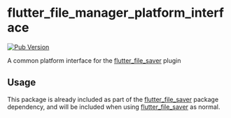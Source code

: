 # flutter_file_manager_platform_interface

[![Pub Version](https://img.shields.io/pub/v/flutter_file_manager_platform_interface)](https://pub.dev/packages/flutter_file_manager_platform_interface)

A common platform interface for the [flutter_file_saver](https://pub.dev/packages/flutter_file_saver) plugin

## Usage

This package is already included as part of the [flutter_file_saver](https://pub.dev/packages/flutter_file_saver) package dependency, and will be included when using [flutter_file_saver](https://pub.dev/packages/flutter_file_saver) as normal.